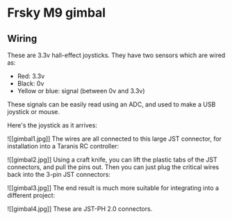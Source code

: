 # Frsky M9 gimbal

## Wiring

These are 3.3v hall-effect joysticks. They have two sensors which are wired as:
- Red: 3.3v
- Black: 0v
- Yellow or blue: signal (between 0v and 3.3v)

These signals can be easily read using an ADC, and used to make a USB joystick or mouse.

Here's the joystick as it arrives:

![[gimbal1.jpg]]
The wires are all connected to this large JST connector, for installation into a Taranis RC controller:

![[gimbal2.jpg]]
Using a craft knife, you can lift the plastic tabs of the JST connectors, and pull the pins out. Then you can just plug the critical wires back into the 3-pin JST connectors:

![[gimbal3.jpg]]
The end result is much more suitable for integrating into a different project:

![[gimbal4.jpg]]
These are JST-PH 2.0 connectors.